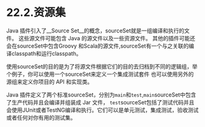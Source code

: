 # 22.2.资源集
Java 插件引入了__Source Set__的概念，sourceSet就是一组编译和执行的文件。 这些源文件可能包含 Java 的源文件以及一些资源文件。 其他的插件可能还会在sourceSet中包含Groovy 和Scala的源文件,sourceSet有一个与之关联的编译classpath和运行classpath。

使用sourceSet的目的是为了将源文件根据它们的目的去归档到不同的逻辑组，举个例子，你可以使用一个sourceSet来定义一个集成测试套件 也可以使用另外的源组来定义你项目的 API 和实现类。

Java 插件定义了两个标准sourceSet，分别为`main`和`test`,`main`sourceSet中包含了生产代码并且会编译并组装成 Jar 文件， `test`sourceSet包括了测试代码并且会使用JUnit或者TestNG编译和执行。它们可以是单元测试，集成测试，验收测试或者任何对你有用的测试集。
